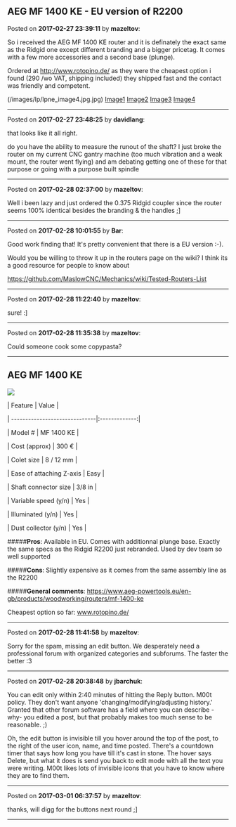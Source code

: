 ## AEG MF 1400 KE - EU version of R2200
Posted on **2017-02-27 23:39:11** by **mazeltov**:

So i received the AEG MF 1400 KE router and it is definately the exact same as the Ridgid one except different branding and a bigger pricetag. It comes with a few more accessories and a second base (plunge).

Ordered at http://www.rotopino.de/ as they were the cheapest option i found (290 /wo VAT, shipping included) they shipped fast and the contact was friendly and competent.

(/images/lp/lpne_image4.jpg.jpg)  [Image1](/images/d5/d5v7_image1.jpg.jpg) [Image2](/images/1t/1thl_image2.jpg.jpg) [Image3](/images/bb/bbvg_image3.jpg.jpg) [Image4](image4.jpg)

---

Posted on **2017-02-27 23:48:25** by **davidlang**:

that looks like it all right.



do you have the ability to measure the runout of the shaft? I just broke the router on my current CNC gantry machine (too much vibration and a weak mount, the router went flying) and am debating getting one of these for that purpose or going with a purpose built spindle

---

Posted on **2017-02-28 02:37:00** by **mazeltov**:

Well i been lazy and just ordered the 0.375 Ridgid coupler since the router seems 100% identical besides the branding & the handles ;]

---

Posted on **2017-02-28 10:01:55** by **Bar**:

Good work finding that! It's pretty convenient that there is a EU version :-).



Would you be willing to throw it up in the routers page on the wiki? I think its a good resource for people to know about



https://github.com/MaslowCNC/Mechanics/wiki/Tested-Routers-List

---

Posted on **2017-02-28 11:22:40** by **mazeltov**:

sure! :]

---

Posted on **2017-02-28 11:35:38** by **mazeltov**:

Could someone cook some copypasta?



***

## AEG MF 1400 KE

![](https://dnyxi8nt1p9ty.cloudfront.net/low/MF_1400KE--Hero_1.jpg)



| Feature                       | Value         |

| ------------------------------|:-------------:|

| Model #                       |    MF 1400 KE |

| Cost (approx)                 |    300 €      |

| Colet size                    |     8 / 12 mm |

| Ease of attaching Z-axis      |     Easy      |

| Shaft connector size          |     3/8 in    |

| Variable speed (y/n)          |     Yes       |

| Illuminated (y/n)             |     Yes       |

| Dust collector (y/n)          |     Yes       |



#####**Pros**: Available in EU. Comes with additionnal plunge base. Exactly the same specs as the Ridgid R2200 just rebranded. Used by dev team so well supported

#####**Cons**: Slightly expensive as it comes from the same assembly line as the R2200

#####**General comments**: https://www.aeg-powertools.eu/en-gb/products/woodworking/routers/mf-1400-ke

Cheapest option so far: www.rotopino.de/

---

Posted on **2017-02-28 11:41:58** by **mazeltov**:

Sorry for the spam, missing an edit button. We desperately need a professional forum with organized categories and subforums. The faster the better :3

---

Posted on **2017-02-28 20:38:48** by **jbarchuk**:

You can edit only within 2:40 minutes of hitting the Reply button. M00t policy. They don't want anyone 'changing/modifying/adjusting history.' Granted that other forum software has a field where you can describe -why- you edited a post, but that probably makes too much sense to be reasonable. ;)

Oh, the edit button is invisible till you hover around the top of the post, to the right of the user icon, name, and time posted. There's a countdown timer that says how long you have till it's cast in stone. The hover says Delete, but what it does is send you back to edit mode with all the text you were writing. M00t likes lots of invisible icons that you have to know where they are to find them.

---

Posted on **2017-03-01 06:37:57** by **mazeltov**:

thanks, will digg for the buttons next round ;]

---


